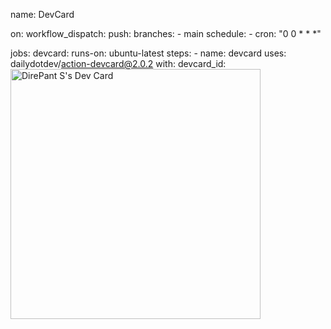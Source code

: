 

name: DevCard

on:
  workflow_dispatch:
  push:
    branches:
      - main
  schedule:
    - cron: "0 0 * * *"

jobs:
  devcard:
    runs-on: ubuntu-latest
    steps:
      - name: devcard
        uses: dailydotdev/action-devcard@2.0.2
        with:
          devcard_id: <a href="https://app.daily.dev/Eshel"><img src="https://api.daily.dev/devcards/aa7a93a8db634c38851f81764545fa71.png?r=c7i" width="400" alt="DirePant S's Dev Card"/></a>
